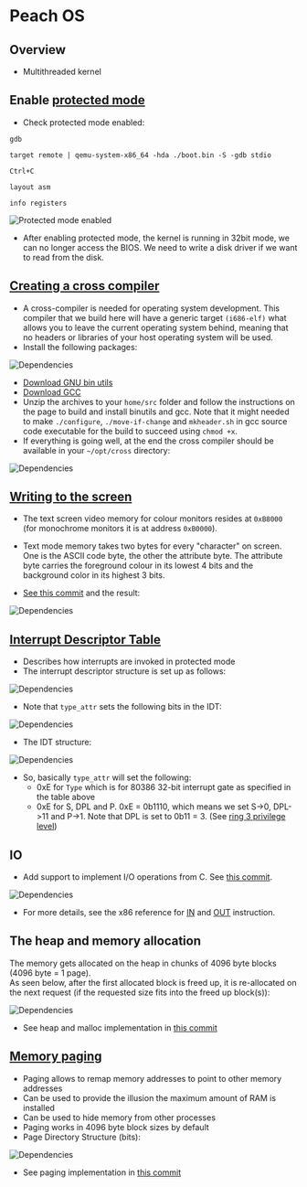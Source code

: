 # Peach OS
## Overview
- Multithreaded kernel

## Enable [protected mode](https://wiki.osdev.org/Protected_Mode)
- Check protected mode enabled:

`gdb`

`target remote | qemu-system-x86_64 -hda ./boot.bin -S -gdb stdio`

`Ctrl+C`

`layout asm`

`info registers`

![Protected mode enabled](readme-files/protected-mode.jpg)

- After enabling protected mode, the kernel is running in 32bit mode, we can no longer access the BIOS. We need to write a disk driver if we want to read from the disk.

## [Creating a cross compiler](https://wiki.osdev.org/GCC_Cross-Compiler)
- A cross-compiler is needed for operating system development. This compiler that we build here will have a generic target `(i686-elf)` what allows you to leave the current operating system behind, meaning that no headers or libraries of your host operating system will be used.
- Install the following packages:

![Dependencies](readme-files/deps.jpg)
- [Download GNU bin utils](https://ftp.gnu.org/gnu/binutils/binutils-2.35.tar.xz)
- [Download GCC](https://ftp.igh.cnrs.fr/pub/gnu/gcc/gcc-10.2.0/)
- Unzip the archives to your `home/src` folder and follow the instructions on the page to build and install binutils and gcc.
Note that it might needed to make `./configure`, `./move-if-change` and `mkheader.sh` in gcc source code executable for the build to succeed using `chmod +x`.
- If everything is going well, at the end the cross compiler should be available in your `~/opt/cross` directory:

![Dependencies](readme-files/cross-compiler.jpg)

## [Writing to the screen](https://wiki.osdev.org/Printing_to_Screen)
- The text screen video memory for colour monitors resides at `0xB8000` (for monochrome monitors it is at address `0xB0000`).

- Text mode memory takes two bytes for every "character" on screen. One is the ASCII code byte, the other the attribute byte. The attribute byte carries the foreground colour in its lowest 4 bits and the background color in its highest 3 bits.

- [See this commit](https://github.com/robertrancz/peach-os/commit/07da95612874e459a2ed84861b0203b9a4269170) and the result:

![Dependencies](readme-files/write-char.jpg)

## [Interrupt Descriptor Table](https://wiki.osdev.org/Interrupt_Descriptor_Table)
- Describes how interrupts are invoked in protected mode
- The interrupt descriptor structure is set up as follows:

![Dependencies](readme-files/idt-set.jpg)

- Note that `type_attr` sets the following bits in the IDT:

![Dependencies](readme-files/type-attr-bits.jpg)

- The IDT structure:

![Dependencies](readme-files/idt.jpg)

- So, basically `type_attr` will set the following:
    - 0xE for `Type` which is for 80386 32-bit interrupt gate as specified in the table above
    - 0xE for S, DPL and P. 0xE = 0b1110, which means we set S->0, DPL->11 and P->1. Note that DPL is set to 0b11 = 3. (See [ring 3 privilege level](https://en.wikipedia.org/wiki/Protection_ring))

## IO
- Add support to implement I/O operations from C. See [this commit](https://github.com/robertrancz/peach-os/commit/7c89723be236080b9be8256272193f04d7254fd0).

![Dependencies](readme-files/io.jpg)

- For more details, see the x86 reference for [IN](https://c9x.me/x86/html/file_module_x86_id_139.html) and [OUT](https://c9x.me/x86/html/file_module_x86_id_222.html) instruction.

## The heap and memory allocation
The memory gets allocated on the heap in chunks of 4096 byte blocks (4096 byte = 1 page). <br />
As seen below, after the first allocated block is freed up, it is re-allocated on the next request (if the requested size fits into the freed up block(s)):

![Dependencies](readme-files/mem-alloc.jpg)

- See heap and malloc implementation in [this commit](https://github.com/robertrancz/peach-os/commit/cbd1cad70b0254621282742c91bd3544d0359004)

## [Memory paging](https://wiki.osdev.org/Paging)
- Paging allows to remap memory addresses to point to other memory addresses
- Can be used to provide the illusion the maximum amount of RAM is installed
- Can be used to hide memory from other processes
- Paging works in 4096 byte block sizes by default
- Page Directory Structure (bits):

![Dependencies](readme-files/page-directory-structure.jpg)

- See paging implementation in [this commit](https://github.com/robertrancz/peach-os/commit/d5a4728122611541786199278ed7f51af383167d)

